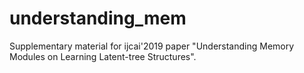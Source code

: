 # understanding_mem
Supplementary material for ijcai'2019 paper "Understanding Memory Modules on Learning Latent-tree Structures".
